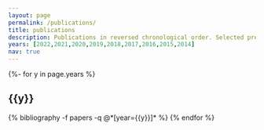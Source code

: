 ```yaml
---
layout: page
permalink: /publications/
title: publications
description: Publications in reversed chronological order. Selected preprints are included.
years: [2022,2021,2020,2019,2018,2017,2016,2015,2014]
nav: true
---
```

<!-- _pages/publications.md -->
<div class="publications">

{%- for y in page.years %}
  <h2 class="year">{{y}}</h2>
  {% bibliography -f papers -q @*[year={{y}}]* %}
{% endfor %}

</div>
